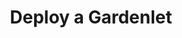 ---
title:  Deploy a Gardenlet
description: "How to manually deploy a Gardenlet and automatically register it as a Seed cluster"
remote: https://github.com/gardener/gardener/blob/master/docs/deployment/deploy_gardenlet.md
type: docs
level: advanced
category: Setup Gardener
scope: operator
---